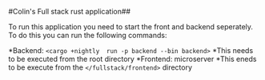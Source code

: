 #Colin's Full stack rust application##

To run this application you need to start the front and backend seperately. To do this you can run the following commands:

*Backend: `<cargo +nightly  run -p backend --bin backend>`
    *This needs to be executed from the root directory
*Frontend: microserver
    *This eneds to be execute from the `</fullstack/frontend>` directory
